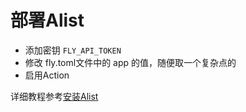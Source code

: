 # 部署Alist

- 添加密钥 `FLY_API_TOKEN`
- 修改 fly.toml文件中的 app 的值，随便取一个复杂点的
- 启用Action

详细教程参考[安装Alist](https://blog.dsdsog.tk/post/install-alist.html)